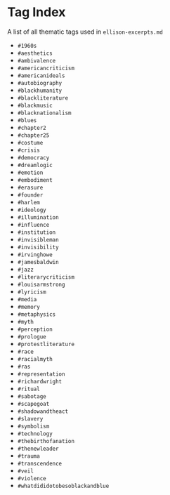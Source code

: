 # Tag Index

A list of all thematic tags used in `ellison-excerpts.md`

- `#1960s`  
- `#aesthetics`  
- `#ambivalence`  
- `#americancriticism`  
- `#americanideals`  
- `#autobiography`  
- `#blackhumanity`  
- `#blackliterature`  
- `#blackmusic`  
- `#blacknationalism`  
- `#blues`  
- `#chapter2`  
- `#chapter25`  
- `#costume`  
- `#crisis`  
- `#democracy`  
- `#dreamlogic`  
- `#emotion`  
- `#embodiment`  
- `#erasure`  
- `#founder`  
- `#harlem`  
- `#ideology`  
- `#illumination`  
- `#influence`  
- `#institution`  
- `#invisibleman`  
- `#invisibility`  
- `#irvinghowe`  
- `#jamesbaldwin`  
- `#jazz`  
- `#literarycriticism`  
- `#louisarmstrong`  
- `#lyricism`  
- `#media`  
- `#memory`  
- `#metaphysics`  
- `#myth`  
- `#perception`  
- `#prologue`  
- `#protestliterature`  
- `#race`  
- `#racialmyth`  
- `#ras`  
- `#representation`  
- `#richardwright`  
- `#ritual`  
- `#sabotage`  
- `#scapegoat`  
- `#shadowandtheact`  
- `#slavery`  
- `#symbolism`  
- `#technology`  
- `#thebirthofanation`  
- `#thenewleader`  
- `#trauma`  
- `#transcendence`  
- `#veil`  
- `#violence`  
- `#whatdididotobesoblackandblue`


